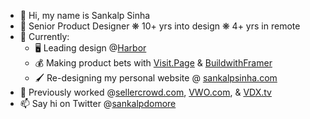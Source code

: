 - 👋 Hi, my name is Sankalp Sinha
- 🌱 Senior Product Designer  ❋  10+ yrs into design  ❋  4+ yrs in remote
- 🎨 Currently:
  - 🖥 Leading design @[Harbor](https://goharbor.xyz)
  - 💰 Making product bets with [Visit.Page](https://visit.page) & [BuildwithFramer](https://buildwithframer.com)
  - 🖌 Re-designing my personal website @ [sankalpsinha.com](https://www.sankalpsinha.com)
- 💼 Previously worked @[sellercrowd.com](https://sellercrowd.com), [VWO.com](https://VWO.com), & [VDX.tv](https://VDX.tv)
- 📫 Say hi on Twitter @[sankalpdomore](http://twitter.com/sankalpdomore)

<!---
sankalpdomore/sankalpdomore is a ✨ special ✨ repository because its `README.md` (this file) appears on your GitHub profile.
You can click the Preview link to take a look at your changes.
--->
